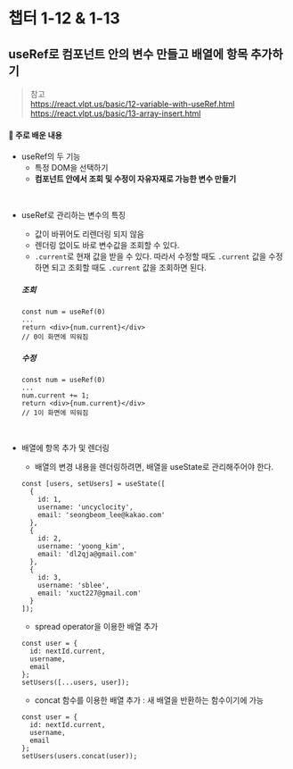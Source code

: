 # 챕터 1-12 & 1-13

## useRef로 컴포넌트 안의 변수 만들고 배열에 항목 추가하기

> 참고 <br> https://react.vlpt.us/basic/12-variable-with-useRef.html <br> https://react.vlpt.us/basic/13-array-insert.html

#### 📕 주로 배운 내용

- useRef의 두 기능
  - 특정 DOM을 선택하기
  - **컴포넌트 안에서 조회 및 수정이 자유자재로 가능한 변수 만들기**

<br>

- useRef로 관리하는 변수의 특징

  - 값이 바뀌어도 리렌더링 되지 않음
  - 렌더링 없이도 바로 변수값을 조회할 수 있다.
  - `.current`로 현재 값을 받을 수 있다. 따라서 수정할 때도 `.current` 값을 수정하면 되고 조회할 때도 `.current` 값을 조회하면 된다.

  ##### 조회

  ```{.javascript}
  const num = useRef(0)
  ...
  return <div>{num.current}</div>
  // 0이 화면에 띄워짐
  ```

  ##### 수정

  ```{.javascript}
  const num = useRef(0)
  ...
  num.current += 1;
  return <div>{num.current}</div>
  // 1이 화면에 띄워짐
  ```

<br>

- 배열에 항목 추가 및 렌더링

  - 배열의 변경 내용을 렌더링하려면, 배열을 useState로 관리해주어야 한다.

  ```{.javascript}
  const [users, setUsers] = useState([
    {
      id: 1,
      username: 'uncyclocity',
      email: 'seongbeom_lee@kakao.com'
    },
    {
      id: 2,
      username: 'yoong_kim',
      email: 'dl2qja@gmail.com'
    },
    {
      id: 3,
      username: 'sblee',
      email: 'xuct227@gmail.com'
    }
  ]);
  ```

  - spread operator을 이용한 배열 추가

  ```{.javascript}
  const user = {
    id: nextId.current,
    username,
    email
  };
  setUsers([...users, user]);
  ```

  - concat 함수를 이용한 배열 추가 : 새 배열을 반환하는 함수이기에 가능

  ```{.javascript}
  const user = {
    id: nextId.current,
    username,
    email
  };
  setUsers(users.concat(user));
  ```
